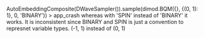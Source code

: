 AutoEmbeddingComposite(DWaveSampler()).sample(dimod.BQM({}, {(0, 1): 1}, 0, 'BINARY')) > app_crash whereas with 'SPIN' instead of 'BINARY' it works. It is inconsistent since BINARY and SPIN is just a convention to represnet variable types. (-1, 1) instead of (0, 1)
